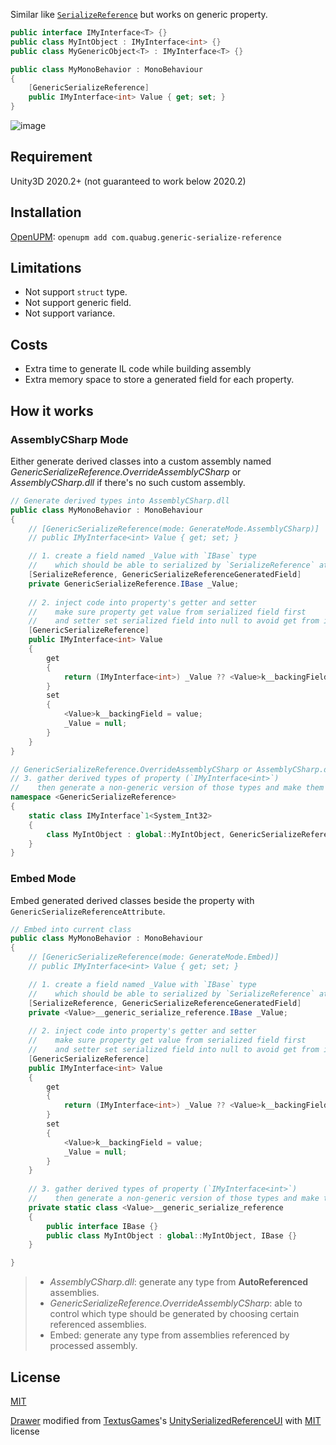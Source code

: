 Similar like [`SerializeReference`](https://docs.unity3d.com/ScriptReference/SerializeReference.html) but works on generic property.

```c#
public interface IMyInterface<T> {}
public class MyIntObject : IMyInterface<int> {}
public class MyGenericObject<T> : IMyInterface<T> {}

public class MyMonoBehavior : MonoBehaviour
{
    [GenericSerializeReference]
    public IMyInterface<int> Value { get; set; }
}
```
![image](https://user-images.githubusercontent.com/683655/111073521-0be2f800-851a-11eb-956e-a3044f141093.png)

## Requirement
Unity3D 2020.2+ (not guaranteed to work below 2020.2)

## Installation
[OpenUPM](https://openupm.com/packages/com.quabug.generic-serialize-reference/): `openupm add com.quabug.generic-serialize-reference`

## Limitations
- Not support `struct` type.
- Not support generic field.
- Not support variance.

## Costs
- Extra time to generate IL code while building assembly
- Extra memory space to store a generated field for each property.

## How it works

### AssemblyCSharp Mode
Either generate derived classes into a custom assembly named _GenericSerializeReference.OverrideAssemblyCSharp_ or _AssemblyCSharp.dll_ if there's no such custom assembly.

```c#
// Generate derived types into AssemblyCSharp.dll
public class MyMonoBehavior : MonoBehaviour
{
    // [GenericSerializeReference(mode: GenerateMode.AssemblyCSharp)]
    // public IMyInterface<int> Value { get; set; }

    // 1. create a field named _Value with `IBase` type
    //    which should be able to serialized by `SerializeReference` attribute
    [SerializeReference, GenericSerializeReferenceGeneratedField]
    private GenericSerializeReference.IBase _Value;
    
    // 2. inject code into property's getter and setter
    //    make sure property get value from serialized field first
    //    and setter set serialized field into null to avoid get from it next time.
    [GenericSerializeReference]
    public IMyInterface<int> Value
    {
        get
        {
            return (IMyInterface<int>) _Value ?? <Value>k__backingField;
        }
        set
        {
            <Value>k__backingField = value;
            _Value = null;
        }
    }
}

// GenericSerializeReference.OverrideAssemblyCSharp or AssemblyCSharp.dll
// 3. gather derived types of property (`IMyInterface<int>`)
//    then generate a non-generic version of those types and make them all implement `IBase` interface
namespace <GenericSerializeReference>
{
    static class IMyInterface`1<System_Int32>
    {
        class MyIntObject : global::MyIntObject, GenericSerializeReference.IBase {}
    }
}
```

### Embed Mode
Embed generated derived classes beside the property with `GenericSerializeReferenceAttribute`.

```c#
// Embed into current class
public class MyMonoBehavior : MonoBehaviour
{
    // [GenericSerializeReference(mode: GenerateMode.Embed)]
    // public IMyInterface<int> Value { get; set; }

    // 1. create a field named _Value with `IBase` type
    //    which should be able to serialized by `SerializeReference` attribute
    [SerializeReference, GenericSerializeReferenceGeneratedField]
    private <Value>__generic_serialize_reference.IBase _Value;
    
    // 2. inject code into property's getter and setter
    //    make sure property get value from serialized field first
    //    and setter set serialized field into null to avoid get from it next time.
    [GenericSerializeReference]
    public IMyInterface<int> Value
    {
        get
        {
            return (IMyInterface<int>) _Value ?? <Value>k__backingField;
        }
        set
        {
            <Value>k__backingField = value;
            _Value = null;
        }
    }
    
    // 3. gather derived types of property (`IMyInterface<int>`)
    //    then generate a non-generic version of those types and make them all implement `IBase` interface
    private static class <Value>__generic_serialize_reference
    {
        public interface IBase {}
        public class MyIntObject : global::MyIntObject, IBase {}
    }

}
```

> 
> - _AssemblyCSharp.dll_: generate any type from **AutoReferenced** assemblies.
> - _GenericSerializeReference.OverrideAssemblyCSharp_: able to control which type should be generated by choosing certain referenced assemblies.
> - Embed: generate any type from assemblies referenced by processed assembly.

## License
[MIT](https://github.com/quabug/GenericSerializeReference/blob/main/LICENSE)

[Drawer](Packages/generic-serialize-reference/Editor/GenericSerializeReferenceFieldAttributeDrawer.cs) modified from [TextusGames](https://github.com/TextusGames)'s [UnitySerializedReferenceUI](https://github.com/TextusGames/UnitySerializedReferenceUI) with [MIT](https://github.com/TextusGames/UnitySerializedReferenceUI/blob/master/Assets/Textus/SerializeReferenceUI/LICENSE.txt) license
